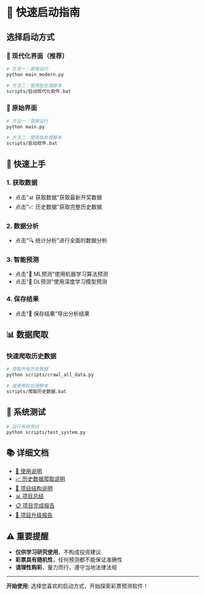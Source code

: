 # 🚀 快速启动指南

## 选择启动方式

### 🎨 现代化界面（推荐）
```bash
# 方法一：直接运行
python main_modern.py

# 方法二：使用批处理脚本
scripts/启动现代化软件.bat
```

### 📱 原始界面
```bash
# 方法一：直接运行
python main.py

# 方法二：使用批处理脚本
scripts/启动软件.bat
```

## 🎯 快速上手

### 1. 获取数据
- 点击"📊 获取数据"获取最新开奖数据
- 点击"📈 历史数据"获取完整历史数据

### 2. 数据分析
- 点击"🔍 统计分析"进行全面的数据分析

### 3. 智能预测
- 点击"🤖 ML预测"使用机器学习算法预测
- 点击"🧠 DL预测"使用深度学习模型预测

### 4. 保存结果
- 点击"💾 保存结果"导出分析结果

## 📊 数据爬取

### 快速爬取历史数据
```bash
# 爬取所有历史数据
python scripts/crawl_all_data.py

# 或使用批处理脚本
scripts/爬取历史数据.bat
```

## 🧪 系统测试

```bash
# 运行系统测试
python scripts/test_system.py
```

## 📚 详细文档

- [📖 使用说明](docs/使用说明.md)
- [📈 历史数据爬取说明](docs/历史数据爬取说明.md)
- [📁 项目结构说明](docs/项目结构说明.md)
- [📊 项目总结](docs/项目总结.md)
- [📋 项目完成报告](docs/项目完成报告.md)
- [🔄 项目升级报告](docs/项目升级报告.md)

## ⚠️ 重要提醒

- **仅供学习研究使用**，不构成投资建议
- **彩票具有随机性**，任何预测都不能保证准确性
- **请理性购彩**，量力而行，遵守当地法律法规

---

**开始使用**: 选择您喜欢的启动方式，开始探索彩票预测软件！
